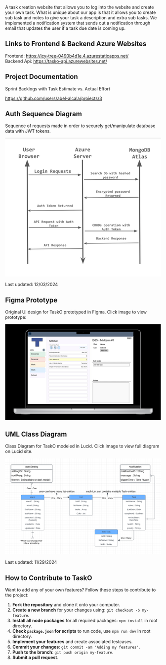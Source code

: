 A task creation website that allows you to log into the website and create your own task. What is unique about our app is that it allows you to create sub task and notes to give your task a description and extra sub tasks. We implemented a notification system that sends out a notification through email that updates the user if a task due date is coming up.

## Links to Frontend & Backend Azure Websites

Frontend: https://icy-tree-0490b4d1e.4.azurestaticapps.net/     
Backend Api: https://tasko-api.azurewebsites.net/

## Project Documentation
Sprint Backlogs with Task Estimate vs. Actual Effort

https://github.com/users/abel-alcala/projects/3

## Auth Sequence Diagram
Sequence of requests made in order to securely get/manipulate database data with JWT tokens.

![Auth Sequence Diagram](images/Auth-Sequence.png)

Last updated: 12/03/2024

## Figma Prototype

Original UI design for TaskO prototyped in Figma. Click image to view prototype:

[![Figma Prototype](images/figma-prototype.png)](https://www.figma.com/proto/0ZHj1Yb6G30Nd3IXHp3m4b/Prototype-Website?node-id=35-739&node-type=canvas&t=ZvZMGGCpxuKSdfCF-0&scaling=scale-down&content-scaling=fixed&page-id=0%3A1)

## UML Class Diagram
Class Diagram for TaskO modeled in Lucid. Click image to view full diagram on Lucid site.

[![UML Class Diagram](images/uml.png)](https://lucid.app/lucidchart/30986100-1098-4123-882d-9dcacaf7070f/edit?invitationId=inv_1a283481-2349-4443-9d2f-cfe758ec9036&page=0_0#)

Last updated: 11/29/2024

## How to Contribute to TaskO
Want to add any of your own features? Follow these steps to contribute to the project:
1. **Fork the repository** and clone it onto your computer.
2. **Create a new branch** for your changes using: `git checkout -b my-feature`.
3. **Install all node packages** for all required packages: `npm install` in root directory.
4. **Check `package.json` for scripts** to run code, use `npm run dev` in root directory.
5. **Implement your features** and create associated testcases.
6. **Commit your changes**: `git commit -am 'Adding my features'`.
7. **Push to the branch**: `git push origin my-feature`.
8. **Submit a pull request**.